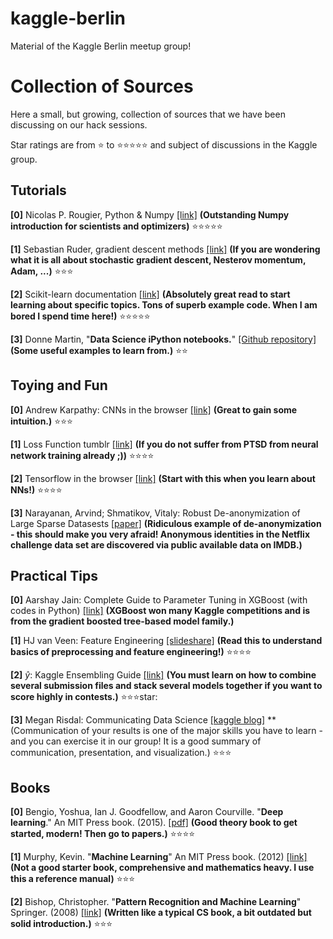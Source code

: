 # kaggle-berlin
Material of the Kaggle Berlin meetup group!

# Collection of Sources

Here a small, but growing, collection of sources that we have been discussing on our hack sessions.

Star ratings are from :star: to :star::star::star::star::star: and subject of discussions in the Kaggle group.

## Tutorials

**[0]** Nicolas P. Rougier, Python & Numpy [[link]](http://www.labri.fr/perso/nrougier/from-python-to-numpy/) **(Outstanding Numpy introduction for scientists and optimizers)** :star::star::star::star::star:

**[1]** Sebastian Ruder, gradient descent methods [[link]](http://sebastianruder.com/optimizing-gradient-descent/) **(If you are wondering what it is all about stochastic gradient descent, Nesterov momentum, Adam, ...)** :star::star::star:

**[2]** Scikit-learn documentation [[link]](http://scikit-learn.org/stable/documentation.html) **(Absolutely great read to start learning about specific topics. Tons of superb example code. When I am bored I spend time here!)** :star::star::star::star::star:

**[3]** Donne Martin, "**Data Science iPython notebooks.**" [[Github repository]](https://github.com/donnemartin/data-science-ipython-notebooks) **(Some useful examples to learn from.)** :star::star:
## Toying and Fun


**[0]** Andrew Karpathy: CNNs in the browser [[link]](http://cs.stanford.edu/people/karpathy/convnetjs/) **(Great to gain some intuition.)** :star::star::star:

**[1]** Loss Function tumblr [[link]](https://lossfunctions.tumblr.com) **(If you do not suffer from PTSD from neural network training already ;))** :star::star::star::star:

**[2]** Tensorflow in the browser [[link]](https://playground.tensorflow.org) **(Start with this when you learn about NNs!)** :star::star::star::star:

**[3]** Narayanan, Arvind; Shmatikov, Vitaly: Robust De-anonymization of Large Sparse Datasests [[paper]](https://www.cs.utexas.edu/~shmat/shmat_oak08netflix.pdf) **(Ridiculous example of de-anonymization - this should make you very afraid! Anonymous identities in the Netflix challenge data set are discovered via public available data on IMDB.)**

## Practical Tips


**[0]** Aarshay Jain: Complete Guide to Parameter Tuning in XGBoost (with codes in Python) [[link]](https://www.analyticsvidhya.com/blog/2016/03/complete-guide-parameter-tuning-xgboost-with-codes-python/) **(XGBoost won many Kaggle competitions and is from the gradient boosted tree-based model family.)**

**[1]** HJ van Veen: Feature Engineering [[slideshare]](https://www.slideshare.net/HJvanVeen/feature-engineering-72376750) **(Read this to understand basics of preprocessing and feature engineering!)** :star::star::star::star:

**[2]** $\hat y$: Kaggle Ensembling Guide [[link]](http://mlwave.com/kaggle-ensembling-guide/) **(You must learn on how to combine several submission files and stack several models together if you want to score highly in contests.)** :star::star::star:star:

**[3]** Megan Risdal: Communicating Data Science [[kaggle blog]](http://blog.kaggle.com/tag/communicating-data-science/) **(Communication of your results is one of the major skills you have to learn - and you can exercise it in our group! It is a good summary of communication, presentation, and visualization.) :star::star::star:
## Books

**[0]** Bengio, Yoshua, Ian J. Goodfellow, and Aaron Courville. "**Deep learning**." An MIT Press book. (2015). [[pdf]](https://github.com/HFTrader/DeepLearningBook/raw/master/DeepLearningBook.pdf) **(Good theory book to get started, modern! Then go to papers.)** :star::star::star::star:

**[1]** Murphy, Kevin. "**Machine Learning**" An MIT Press book. (2012) [[link]](https://mitpress.mit.edu/books/machine-learning-0) **(Not a good starter book, comprehensive and mathematics heavy. I use this a reference manual)** :star::star::star:

**[2]** Bishop, Christopher. "**Pattern Recognition and Machine Learning**" Springer. (2008) [[link]](http://www.springer.com/de/book/9780387310732) **(Written like a typical CS book, a bit outdated but solid introduction.)** :star::star::star:
